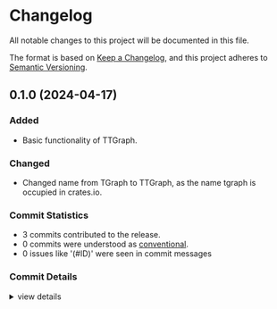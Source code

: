 # Changelog

All notable changes to this project will be documented in this file.

The format is based on [Keep a Changelog](https://keepachangelog.com/en/1.0.0/),
and this project adheres to [Semantic Versioning](https://semver.org/spec/v2.0.0.html).

## 0.1.0 (2024-04-17)

### Added

 - Basic functionality of TTGraph.

### Changed

 - Changed name from TGraph to TTGraph, as the name tgraph is occupied in crates.io.

### Commit Statistics

<csr-read-only-do-not-edit/>

 - 3 commits contributed to the release.
 - 0 commits were understood as [conventional](https://www.conventionalcommits.org).
 - 0 issues like '(#ID)' were seen in commit messages

### Commit Details

<csr-read-only-do-not-edit/>

<details><summary>view details</summary>

 * **Uncategorized**
    - Release ttgraph_macros v0.1.0, ttgraph v0.1.0 ([`6df6c31`](https://github.com/semiwaker/TTGraph/commit/6df6c3172ba43e4cfc3a922c2721e9934cf28f7b))
    - Add changelog ([`e40361d`](https://github.com/semiwaker/TTGraph/commit/e40361d37ae04c8155f1c9f17f9ae23bb2096f66))
    - Modified for name change ([`29773ce`](https://github.com/semiwaker/TTGraph/commit/29773ce6292b83db04d2b12e863ee87709a560dd))
</details>

